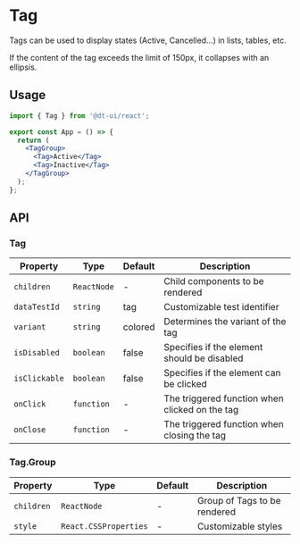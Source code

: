 # Tag

Tags can be used to display states (Active, Cancelled...) in lists, tables, etc.

If the content of the tag exceeds the limit of 150px, it collapses with an ellipsis.

## Usage

```jsx
import { Tag } from '@dt-ui/react';

export const App = () => {
  return (
    <TagGroup>
      <Tag>Active</Tag>
      <Tag>Inactive</Tag>
    </TagGroup>
  );
};
```

## API

### Tag

| Property     | Type        | Default | Description                                    |
| ------------ | ----------- | ------- | ---------------------------------------------- |
| `children`   | `ReactNode` | -       | Child components to be rendered                |
| `dataTestId` | `string`    | tag     | Customizable test identifier                   |
| `variant`    | `string`    | colored | Determines the variant of the tag              |
| `isDisabled` | `boolean`   | false   | Specifies if the element should be disabled    |
| `isClickable`| `boolean`   | false   | Specifies if the element can be clicked        |
| `onClick`    | `function`  | -       | The triggered function when clicked on the tag |
| `onClose`    | `function`  | -       | The triggered function when closing the tag    |

### Tag.Group

| Property   | Type                  | Default | Description                  |
| ---------- | --------------------- | ------- | ---------------------------- |
| `children` | `ReactNode`           | -       | Group of Tags to be rendered |
| `style`    | `React.CSSProperties` | -       | Customizable styles          |
